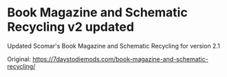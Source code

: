 # Book Magazine and Schematic Recycling v2 updated
Updated Scomar's Book Magazine and Schematic Recycling for version 2.1

Original:
https://7daystodiemods.com/book-magazine-and-schematic-recycling/
